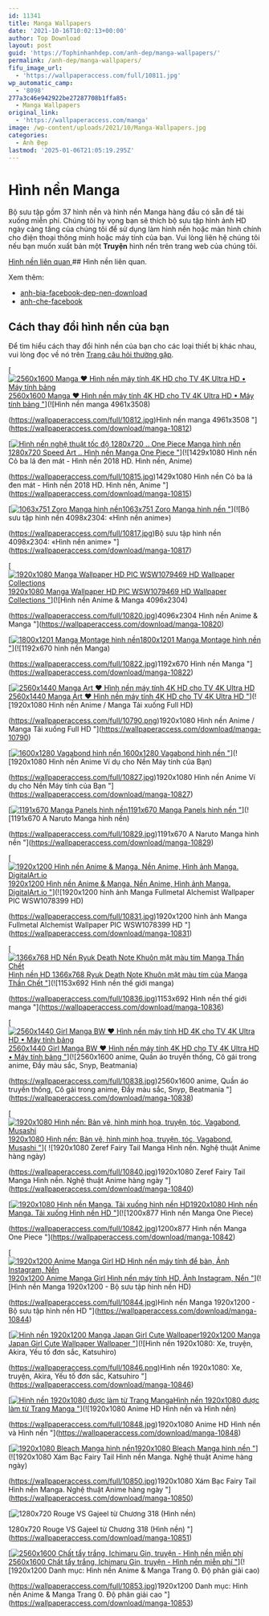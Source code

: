 ```yaml
---
id: 11341
title: Manga Wallpapers
date: '2021-10-16T10:02:13+00:00'
author: Top Download
layout: post
guid: 'https://Tophinhanhdep.com/anh-dep/manga-wallpapers/'
permalink: /anh-dep/manga-wallpapers/
fifu_image_url:
  - 'https://wallpaperaccess.com/full/10811.jpg'
wp_automatic_camp:
  - '8098'
277a3c46e942922be27287708b1ffa85:
  - Manga Wallpapers
original_link:
  - 'https://wallpaperaccess.com/manga'
image: /wp-content/uploads/2021/10/Manga-Wallpapers.jpg
categories:
  - Ảnh Đẹp
lastmod: '2025-01-06T21:05:19.295Z'
---
```

# Hình nền Manga

Bộ sưu tập gồm 37 hình nền và hình nền Manga hàng đầu có sẵn để tải xuống miễn phí. Chúng tôi hy vọng bạn sẽ thích bộ sưu tập hình ảnh HD ngày càng tăng của chúng tôi để sử dụng làm hình nền hoặc màn hình chính cho điện thoại thông minh hoặc máy tính của bạn. Vui lòng liên hệ chúng tôi nếu bạn muốn xuất bản một **Truyện** hình nền trên trang web của chúng tôi.

[Hình nền liên quan ](#related) ## Hình nền liên quan.

   
 Xem thêm:

   
- [anh-bia-facebook-dep-nen-download](https://tophinhanhdep.com/anh-bia/anh-bia-facebook-dep-nen-download/)
- [anh-che-facebook](https://tophinhanhdep.com/anh-che/anh-che-facebook/)

## Cách thay đổi hình nền của bạn

Để tìm hiểu cách thay đổi hình nền của bạn cho các loại thiết bị khác nhau, vui lòng đọc về nó trên [Trang câu hỏi thường gặp](https://tophinhanhdep.com/faq/).

  
[[![2560x1600 Manga ❤ Hình nền máy tính 4K HD cho TV 4K Ultra HD • Máy tính bảng](https://wallpaperaccess.com/full/10811.jpg)2560x1600 Manga ❤ Hình nền máy tính 4K HD cho TV 4K Ultra HD • Máy tính bảng "](https://wallpaperaccess.com/download/manga-10811)](![Hình nền manga 4961x3508)

(https://wallpaperaccess.com/full/10812.jpg)Hình nền manga 4961x3508 "](https://wallpaperaccess.com/download/manga-10812)

[[![Hình nền nghệ thuật tốc độ 1280x720 .. One Piece Manga hình nền](https://wallpaperaccess.com/full/10813.jpg)1280x720 Speed ​​Art .. Hình nền Manga One Piece "](https://wallpaperaccess.com/download/manga-10813)](![1429x1080 Hình nền Cỏ ba lá đen mát - Hình nền 2018 HD.  Hình nền, Anime)

(https://wallpaperaccess.com/full/10815.jpg)1429x1080 Hình nền Cỏ ba lá đen mát - Hình nền 2018 HD. Hình nền, Anime "](https://wallpaperaccess.com/download/manga-10815)

[[![1063x751 Zoro Manga hình nền](https://wallpaperaccess.com/full/10816.jpg)1063x751 Zoro Manga hình nền "](https://wallpaperaccess.com/download/manga-10816)](![Bộ sưu tập hình nền 4098x2304: «Hình nền anime»)

(https://wallpaperaccess.com/full/10817.jpg)Bộ sưu tập hình nền 4098x2304: «Hình nền anime» "](https://wallpaperaccess.com/download/manga-10817)

[[![1920x1080 Manga Wallpaper HD PIC WSW1079469 HD Wallpaper Collections](https://wallpaperaccess.com/full/10819.jpg)1920x1080 Manga Wallpaper HD PIC WSW1079469 HD Wallpaper Collections "](https://wallpaperaccess.com/download/manga-10819)](![Hình nền Anime & Manga 4096x2304)

(https://wallpaperaccess.com/full/10820.jpg)4096x2304 Hình nền Anime &amp; Manga "](https://wallpaperaccess.com/download/manga-10820)

[[![1800x1201 Manga Montage hình nền](https://wallpaperaccess.com/full/10821.png)1800x1201 Manga Montage hình nền "](https://wallpaperaccess.com/download/manga-10821)](![1192x670 hình nền Manga)

(https://wallpaperaccess.com/full/10822.jpg)1192x670 Hình nền Manga "](https://wallpaperaccess.com/download/manga-10822)

[[![2560x1440 Manga Art ❤ Hình nền máy tính 4K HD cho TV 4K Ultra HD](https://wallpaperaccess.com/full/10823.jpg)2560x1440 Manga Art ❤ Hình nền máy tính 4K HD cho TV 4K Ultra HD "](https://wallpaperaccess.com/download/manga-10823)](![1920x1080 Hình nền Anime / Manga Tải xuống Full HD)

(https://wallpaperaccess.com/full/10790.png)1920x1080 Hình nền Anime / Manga Tải xuống Full HD "](https://wallpaperaccess.com/download/manga-10790)

[[![1600x1280 Vagabond hình nền](https://wallpaperaccess.com/full/10826.jpg) 1600x1280 Vagabond hình nền "](https://wallpaperaccess.com/download/manga-10826)](![1920x1080 Hình nền Anime Ví dụ cho Nền Máy tính của Bạn)

(https://wallpaperaccess.com/full/10827.jpg)1920x1080 Hình nền Anime Ví dụ cho Nền Máy tính của Bạn "](https://wallpaperaccess.com/download/manga-10827)

[[![1191x670 Manga Panels hình nền](https://wallpaperaccess.com/full/10828.jpg)1191x670 Manga Panels hình nền "](https://wallpaperaccess.com/download/manga-10828)](![1191x670 A Naruto Manga hình nền)

(https://wallpaperaccess.com/full/10829.jpg)1191x670 A Naruto Manga hình nền "](https://wallpaperaccess.com/download/manga-10829)

[[![1920x1200 Hình nền Anime & Manga, Nền Anime, Hình ảnh Manga.  DigitalArt.io](https://wallpaperaccess.com/full/10830.jpg)1920x1200 Hình nền Anime &amp; Manga, Nền Anime, Hình ảnh Manga. DigitalArt.io "](https://wallpaperaccess.com/download/manga-10830)](![1920x1200 hình ảnh Manga Fullmetal Alchemist Wallpaper PIC WSW1078399 HD)

(https://wallpaperaccess.com/full/10831.jpg)1920x1200 hình ảnh Manga Fullmetal Alchemist Wallpaper PIC WSW1078399 HD "](https://wallpaperaccess.com/download/manga-10831)

[[![1366x768 HD Nền Ryuk Death Note Khuôn mặt màu tím Manga Thần Chết](https://wallpaperaccess.com/full/10835.jpg)Hình nền HD 1366x768 Ryuk Death Note Khuôn mặt màu tím của Manga Thần Chết "](https://wallpaperaccess.com/download/manga-10835)](![1153x692 Hình nền thế giới manga)

(https://wallpaperaccess.com/full/10836.jpg)1153x692 Hình nền thế giới manga "](https://wallpaperaccess.com/download/manga-10836)

[[![2560x1440 Girl Manga BW ❤ Hình nền máy tính HD 4K cho TV 4K Ultra HD • Máy tính bảng](https://wallpaperaccess.com/full/10837.jpg)2560x1440 Girl Manga BW ❤ Hình nền máy tính 4K HD cho TV 4K Ultra HD • Máy tính bảng "](https://wallpaperaccess.com/download/manga-10837)](![2560x1600 anime, Quần áo truyền thống, Cô gái trong anime, Đầy màu sắc, Snyp, Beatmania)

(https://wallpaperaccess.com/full/10838.jpg)2560x1600 anime, Quần áo truyền thống, Cô gái trong anime, Đầy màu sắc, Snyp, Beatmania "](https://wallpaperaccess.com/download/manga-10838)

[[![1920x1080 Hình nền: Bản vẽ, hình minh họa, truyện, tóc, Vagabond, Musashi](https://wallpaperaccess.com/full/10839.png)1920x1080 Hình nền: Bản vẽ, hình minh họa, truyện, tóc, Vagabond, Musashi "](https://wallpaperaccess.com/download/manga-10839)]( ![1920x1080 Zeref Fairy Tail Manga Hình nền.  Nghệ thuật Anime hàng ngày)

(https://wallpaperaccess.com/full/10840.jpg)1920x1080 Zeref Fairy Tail Manga Hình nền. Nghệ thuật Anime hàng ngày "](https://wallpaperaccess.com/download/manga-10840)

[[![1920x1080 Hình nền Manga.  Tải xuống hình nền HD](https://wallpaperaccess.com/full/10841.jpg)1920x1080 Hình nền Manga. Tải xuống Hình nền HD "](https://wallpaperaccess.com/download/manga-10841)](![1200x877 Hình nền Manga One Piece)

(https://wallpaperaccess.com/full/10842.jpg)1200x877 Hình nền Manga One Piece "](https://wallpaperaccess.com/download/manga-10842)

[[![1920x1200 Anime Manga Girl HD Hình nền máy tính để bàn, Ảnh Instagram, Nền](https://wallpaperaccess.com/full/10843.jpg)1920x1200 Anime Manga Girl Hình nền máy tính HD, Ảnh Instagram, Nền "](https://wallpaperaccess.com/download/manga-10843)](![Hình nền Manga 1920x1200 - Bộ sưu tập hình nền HD)

(https://wallpaperaccess.com/full/10844.jpg)Hình nền Manga 1920x1200 - Bộ sưu tập hình nền HD "](https://wallpaperaccess.com/download/manga-10844)

[[![Hình nền 1920x1200 Manga Japan Girl Cute Wallpaper](https://wallpaperaccess.com/full/8709.jpg)1920x1200 Manga Japan Girl Cute Wallpaper Wallpaper "](https://wallpaperaccess.com/download/manga-8709)](![Hình nền 1920x1080: Xe, truyện, Akira, Yếu tố đơn sắc, Katsuhiro)

(https://wallpaperaccess.com/full/10846.png)Hình nền 1920x1080: Xe, truyện, Akira, Yếu tố đơn sắc, Katsuhiro "](https://wallpaperaccess.com/download/manga-10846)

[[![Hình nền 1920x1080 được làm từ Trang Manga](https://wallpaperaccess.com/full/10847.png)Hình nền 1920x1080 được làm từ Trang Manga "](https://wallpaperaccess.com/download/manga-10847)](![1920x1080 Anime HD Hình nền và Hình nền)

(https://wallpaperaccess.com/full/10848.jpg)1920x1080 Anime HD Hình nền và Hình nền "](https://wallpaperaccess.com/download/manga-10848)

[[![1920x1080 Bleach Manga hình nền](https://wallpaperaccess.com/full/10849.jpg)1920x1080 Bleach Manga hình nền "](https://wallpaperaccess.com/download/manga-10849)](![1920x1080 Xám Bạc Fairy Tail Hình nền Manga.  Nghệ thuật Anime hàng ngày)

(https://wallpaperaccess.com/full/10850.jpg)1920x1080 Xám Bạc Fairy Tail Hình nền Manga. Nghệ thuật Anime hàng ngày "](https://wallpaperaccess.com/download/manga-10850)

[![1280x720 Rouge VS  Gajeel từ Chương 318 (Hình nền)](https://wallpaperaccess.com/full/10851.jpg)

1280x720 Rouge VS Gajeel từ Chương 318 (Hình nền) "](https://wallpaperaccess.com/download/manga-10851)

[[![2560x1600 Chất tẩy trắng, Ichimaru Gin, truyện - Hình nền miễn phí](https://wallpaperaccess.com/full/10852.jpg)2560x1600 Chất tẩy trắng, Ichimaru Gin, truyện - Hình nền miễn phí "](https://wallpaperaccess.com/download/manga-10852)](![1920x1200 Danh mục: Hình nền Anime & Manga Trang 0. Độ phân giải cao)

(https://wallpaperaccess.com/full/10853.jpg)1920x1200 Danh mục: Hình nền Anime &amp; Manga Trang 0. Độ phân giải cao "](https://wallpaperaccess.com/download/manga-10853)
